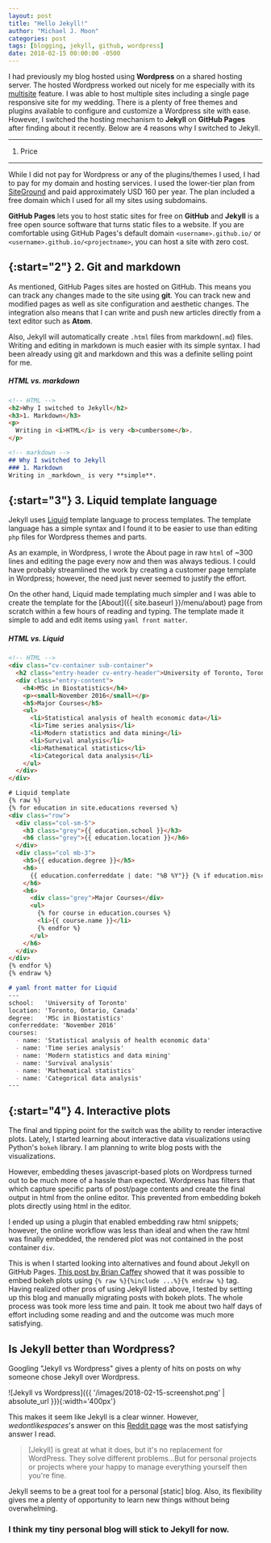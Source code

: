 ```yaml
---
layout: post
title: "Hello Jekyll!"
author: "Michael J. Moon"
categories: post
tags: [blogging, jekyll, github, wordpress]
date: 2018-02-15 00:00:00 -0500
---
```


I had previously my blog hosted using **Wordpress** on a shared hosting server. The hosted Wordpress worked out nicely for me especially with its [multisite](http://www.wpbeginner.com/glossary/multisite/) feature. I was able to host multiple sites including a single page responsive site for my wedding. There is a plenty of free themes and plugins available to configure and customize a Wordpress site with ease. However, I switched the hosting mechanism to **Jekyll** on **GitHub Pages** after finding about it recently. Below are 4 reasons why I switched to Jekyll.

---

1. Price
--------

While I did not pay for Wordpress or any of the plugins/themes I used, I had to pay for my domain and hosting services. I used the lower-tier plan from [SiteGround](https://www.siteground.com/) and paid approximately USD 160 per year. The plan included a free domain which I used for all my sites using subdomains.

**GitHub Pages** lets you to host static sites for free on **GitHub** and **Jekyll** is a free open source software that turns static files to a website. If you are comfortable using GitHub Pages's default domain `<username>.github.io/` or `<username>.github.io/<projectname>`, you can host a site with zero cost.

{:start="2"}
2. Git and markdown
-------------------

As mentioned, GitHub Pages sites are hosted on GitHub. This means you can track any changes made to the site using **git**. You can track new and modified pages as well as site configuration and aesthetic changes. The integration also means that I can write and push new articles directly from a text editor such as **Atom**.

Also, Jekyll will automatically create `.html` files from markdown(`.md`) files. Writing and editing in markdown is much easier with its simple syntax. I had been already using git and markdown and this was a definite selling point for me.

##### HTML vs. markdown
```html
<!-- HTML -->
<h2>Why I switched to Jekyll</h2>
<h3>1. Markdown</h3>
<p>
  Writing in <i>HTML</i> is very <b>cumbersome</b>.
</p>
```
```markdown
<!-- markdown -->
## Why I switched to Jekyll
### 1. Markdown
Writing in _markdown_ is very **simple**.
```

{:start="3"}
3. Liquid template language
---------------------------

Jekyll uses [Liquid](https://shopify.github.io/liquid/basics/introduction/) template language to process templates. The template language has a simple syntax and I found it to be easier to use than editing `php` files for Wordpress themes and parts.

As an example, in Wordpress, I wrote the About page in raw `html` of ~300 lines and editing the page every now and then was always tedious. I could have probably streamlined the work by creating a customer page template in Wordpress; however, the need just never seemed to justify the effort.

 On the other hand, Liquid made templating much simpler and I was able to create the template for the [About]({{ site.baseurl }}/menu/about) page from scratch within a few hours of reading and typing. The template made it simple to add and edit items using `yaml front matter`.

##### HTML vs. Liquid
```html
<!-- HTML -->
<div class="cv-container sub-container">
  <h2 class="entry-header cv-entry-header">University of Toronto, Toronto, Ontario, Canada</h2>
  <div class="entry-content">
    <h4>MSc in Biostatistics</h4>
    <p><small>November 2016</small></p>
    <h5>Major Courses</h5>
    <ul>
      <li>Statistical analysis of health economic data</li>
      <li>Time series analysis</li>
      <li>Modern statistics and data mining</li>
      <li>Survival analysis</li>
      <li>Mathematical statistics</li>
      <li>Categorical data analysis</li>
    </ul>
  </div>
</div>
```
```html
# Liquid template
{% raw %}
{% for education in site.educations reversed %}
<div class="row">
  <div class="col-sm-5">
    <h3 class="grey">{{ education.school }}</h3>
    <h6 class="grey">{{ education.location }}</h6>
  </div>
  <div class="col mb-3">
    <h5>{{ education.degree }}</h5>
    <h6>
      {{ education.conferreddate | date: "%B %Y"}} {% if education.misc %} | {{ education.misc }} {% endif %}
    </h6>
    <h6>
      <div class="grey">Major Courses</div>
      <ul>
        {% for course in education.courses %}
        <li>{{ course.name }}</li>
        {% endfor %}
      </ul>
    </h6>
  </div>
</div>
{% endfor %}
{% endraw %}
```
```markdown
# yaml front matter for Liquid
---
school:   'University of Toronto'
location: 'Toronto, Ontario, Canada'
degree:   'MSc in Biostatistics'
conferreddate: 'November 2016'
courses:
  - name: 'Statistical analysis of health economic data'
  - name: 'Time series analysis'
  - name: 'Modern statistics and data mining'
  - name: 'Survival analysis'
  - name: 'Mathematical statistics'
  - name: 'Categorical data analysis'
---
```

{:start="4"}
4. Interactive plots
------

The final and tipping point for the switch was the ability to render interactive plots. Lately, I started learning about interactive data visualizations using Python's `bokeh` library. I am planning to write blog posts with the visualizations.

However, embedding theses javascript-based plots on Wordpress turned out to be much more of a hassle than expected. Wordpress has filters that which capture specific parts of post/page contents and create the final output in html from the online editor. This prevented from embedding bokeh plots directly using html in the editor.

I ended up using a plugin that enabled embedding raw html snippets; however, the online workflow was less than ideal and when the raw html was finally embedded, the rendered plot was not contained in the post container `div`.

This is when I started looking into alternatives and found about Jekyll on GitHub Pages. [This post by Brian Caffey](https://briancaffey.github.io/2017/01/23/bokeh-plots-on-jekyll.html) showed that it was possible to embed bokeh plots using `{% raw %}{%include ...%}{% endraw %}` tag. Having realized other pros of using Jekyll listed above, I tested by setting up this blog and manually migrating posts with bokeh plots. The whole process was took more less time and pain. It took me about two half days of effort including some reading and and the outcome was much more satisfying.

Is Jekyll better than Wordpress?
---

Googling "Jekyll vs Wordpress" gives a plenty of hits on posts on why someone chose Jekyll over Wordpress.

![Jekyll vs Wordpress]({{ '/images/2018-02-15-screenshot.png' | absolute_url }}){:width='400px'}

This makes it seem like Jekyll is a clear winner. However, _wedontlikespaces_'s answer on this [Reddit page](https://www.reddit.com/r/web_design/comments/646ii4/jekyll_or_wordpress/) was the most satisfying answer I read.

> [Jekyll] is great at what it does, but it's no replacement for WordPress. They solve different problems...But for personal projects or projects where your happy to manage everything yourself then you're fine.

Jekyll seems to be a great tool for a personal [static] blog. Also, its flexibility gives me a plenty of opportunity to learn new things without being overwhelming.

### __I think my tiny personal blog will stick to Jekyll for now.__
